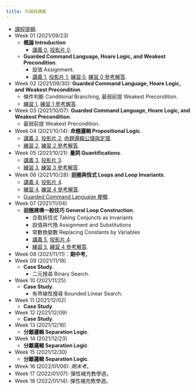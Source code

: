 ```yaml
---
title: 大綱與講義
---
```



* [課程提綱](../assets/syllabus.pdf).
* Week 01 (2021/09/23)
  * **概論 Introduction**
    * [講義 0](../assets/handouts_00.pdf), [投影片 0](../assets/slides_00.pdf).
  * **Guarded Command Language, Hoare Logic, and Weakest Precondition**.
    * 設值 Assignment.
    * [講義 1](../assets/handouts_01.pdf), [投影片 1](../assets/slides_01.pdf),
      [練習 0](../assets/practicals_00.pdf),
      [練習 0 參考解答](../assets/practicals_00_sols.pdf).
* Week 02 (2021/09/30): **Guarded Command Language, Hoare Logic, and Weakest Precondition**.
  * 條件判斷 Conditional Branching, 最弱前提 Weakest Precondition.
  * [練習 1](../assets/practicals_01.pdf), [練習 1 參考解答](../assets/practicals_01_sols.pdf).
* Week 03 (2021/10/07): **Guarded Command Language, Hoare Logic, and Weakest Precondition**.
  * 最弱前提 Weakest Precondition.
* Week 04 (2021/10/14): **命題邏輯 Propositional Logic**.
  * [講義 2](../assets/handouts_02.pdf), [投影片 2](../assets/slides_02.pdf), [命題邏輯公理與定理](../assets/theorems_prop.pdf).
  * [練習 2](../assets/practicals_02.pdf), [練習 2 參考解答](../assets/practicals_02_sols.pdf).
* Week 05 (2021/10/21): **量詞 Quantifications**.
  * [講義 3](../assets/handouts_03.pdf), [投影片 3](../assets/slides_03.pdf).
  * [練習 3](../assets/practicals_03.pdf), [練習 3 參考解答](../assets/practicals_03_sols.pdf).
* Week 06 (2021/10/28): **迴圈與恆式 Loops and Loop Invariants**.
  * [講義 4](../assets/handouts_04.pdf), [投影片 4](../assets/slides_04.pdf).
  * [練習 4](../assets/practicals_04.pdf), [練習 4 參考解答](../assets/practicals_04_sols.pdf).
  * [Guarded Command Language 梗概](../assets/gcl-summary.pdf).
* Week 07 (2021/11/04)
  * **迴圈建構一般技巧 General Loop Construction**.
    * 合取拆恆式 Taking Conjuncts as Invariants
    * 設值與代換 Assignment and Substitutions
    * 常數換變數 Replacing Constants by Variables
    * [講義 5](../assets/handouts_05.pdf), [投影片 4](../assets/slides_05.pdf).
    * [練習 5](../assets/practicals_05.pdf), [練習 4 參考解答](../assets/practicals_05_sols.pdf).
* Week 08 (2021/11/11)：**期中考**。
* Week 09 (2021/11/18)
  * **Case Study**.
    * 二元搜尋 Binary Search.
* Week 10 (2021/11/25)
  * **Case Study**.
    * 有界線性搜尋 Bounded Linear Search.
* Week 11 (2021/12/02)
  * **Case Study**.
* Week 12 (2021/12/09)
  * **Case Study**.
* Week 13 (2021/12/16)
  * **分離邏輯 Separation Logic**.
* Week 14 (2021/12/23)
  * **分離邏輯 Separation Logic**.
* Week 15 (2021/12/30)
  * **分離邏輯 Separation Logic**.
* Week 16 (2022/01/06): *期末考*。
* Week 17 (2022/01/07): 彈性補充教學週。
* Week 18 (2022/01/14): 彈性補充教學週。
